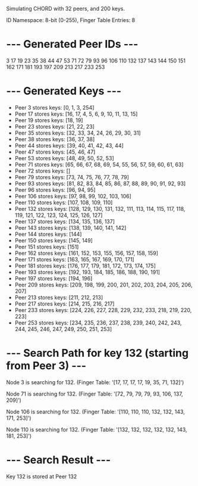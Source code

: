 Simulating CHORD with 32 peers, and 200 keys.

ID Namespace: 8-bit (0-255), Finger Table Entries: 8


# --- Generated Peer IDs ---
3 17 19 23 35 38 44 47 53 71 72 79 93 96 106 110 132 137 143 144 150 151 162 171 181 193 197 209 213 217 233 253


# --- Generated Keys ---
* Peer 3 stores keys: [0, 1, 3, 254]
* Peer 17 stores keys: [16, 17, 4, 5, 6, 9, 10, 11, 13, 15]
* Peer 19 stores keys: [18, 19]
* Peer 23 stores keys: [21, 22, 23]
* Peer 35 stores keys: [32, 33, 34, 24, 26, 29, 30, 31]
* Peer 38 stores keys: [36, 37, 38]
* Peer 44 stores keys: [39, 40, 41, 42, 43, 44]
* Peer 47 stores keys: [45, 46, 47]
* Peer 53 stores keys: [48, 49, 50, 52, 53]
* Peer 71 stores keys: [65, 66, 67, 68, 69, 54, 55, 56, 57, 59, 60, 61, 63]
* Peer 72 stores keys: []
* Peer 79 stores keys: [73, 74, 75, 76, 77, 78, 79]
* Peer 93 stores keys: [81, 82, 83, 84, 85, 86, 87, 88, 89, 90, 91, 92, 93]
* Peer 96 stores keys: [96, 94, 95]
* Peer 106 stores keys: [97, 98, 99, 102, 103, 106]
* Peer 110 stores keys: [107, 108, 109, 110]
* Peer 132 stores keys: [128, 129, 130, 131, 132, 111, 113, 114, 115, 117, 118, 119, 121, 122, 123, 124, 125, 126, 127]
* Peer 137 stores keys: [134, 135, 136, 137]
* Peer 143 stores keys: [138, 139, 140, 141, 142]
* Peer 144 stores keys: [144]
* Peer 150 stores keys: [145, 149]
* Peer 151 stores keys: [151]
* Peer 162 stores keys: [161, 152, 153, 155, 156, 157, 158, 159]
* Peer 171 stores keys: [163, 165, 167, 169, 170, 171]
* Peer 181 stores keys: [176, 177, 179, 181, 172, 173, 174, 175]
* Peer 193 stores keys: [192, 193, 184, 185, 186, 188, 190, 191]
* Peer 197 stores keys: [194, 196]
* Peer 209 stores keys: [209, 198, 199, 200, 201, 202, 203, 204, 205, 206, 207]
* Peer 213 stores keys: [211, 212, 213]
* Peer 217 stores keys: [214, 215, 216, 217]
* Peer 233 stores keys: [224, 226, 227, 228, 229, 232, 233, 218, 219, 220, 223]
* Peer 253 stores keys: [234, 235, 236, 237, 238, 239, 240, 242, 243, 244, 245, 246, 247, 249, 250, 251, 253]


# --- Search Path for key 132 (starting from Peer 3) ---
Node 3 is searching for 132. (Finger Table: '[17, 17, 17, 17, 19, 35, 71, 132]')

Node 71 is searching for 132. (Finger Table: '[72, 79, 79, 79, 93, 106, 137, 209]')

Node 106 is searching for 132. (Finger Table: '[110, 110, 110, 132, 132, 143, 171, 253]')

Node 110 is searching for 132. (Finger Table: '[132, 132, 132, 132, 132, 143, 181, 253]')

# --- Search Result ---
Key 132 is stored at Peer 132
